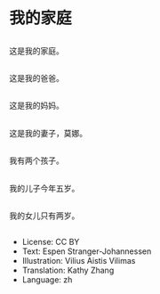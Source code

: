 # 我的家庭

##
这是我的家庭。

##
这是我的爸爸。

##
这是我的妈妈。

##
这是我的妻子，莫娜。

##
我有两个孩子。

##
我的儿子今年五岁。

##
我的女儿只有两岁。

##
* License: CC BY
* Text: Espen Stranger-Johannessen
* Illustration: Vilius Aistis Vilimas
* Translation: Kathy Zhang
* Language: zh

